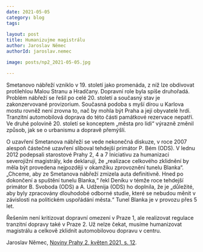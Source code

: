 ```yaml
---
date: 2021-05-05
category: blog
tags:
    
layout: post
title: Humanizujme magistrálu
author: Jaroslav Němec
authorId: jaroslav.nemec

image: posts/np2_2021-05-05.jpg

---
```


Smetanovo nábřeží vzniklo v 19. století jako promenáda, z níž lze obdivovat protilehlou Malou Stranu a Hradčany. Dopravní role byla spíše druhořadá. Problém nábřeží se řešil po celé 20. století a současný stav je zakonzervované provizorium. Současná podoba s myší dírou u Karlova mostu rovněž není zrovna to, nač by mohla být Praha a její obyvatelé hrdí. Tranzitní automobilová doprava do této části památkové rezervace nepatří. Ve druhé polovině 20. století se konceptem „města pro lidi“ výrazně změnil způsob, jak se o urbanismu a dopravě přemýšlí.  

O uzavření Smetanova nábřeží se vede nekonečná diskuze, v roce 2007 alespoň částečné uzavření sliboval tehdejší primátor P. Bém (ODS). V lednu 2012 podepsali starostové Prahy 2, 4 a 7 Iniciativu za humanizaci severojižní magistrály, kde deklarují, že „realizace celkového zklidnění by měla být provedena nejpozději v okamžiku zprovoznění tunelu Blanka“. „Chceme, aby ze Smetanova nábřeží zmizela auta definitivně. Hned po dokončení a spuštění tunelu Blanka,“ řekl Deníku v témže roce tehdejší primátor B. Svoboda (ODS) a A. Udženija (ODS) ho doplnila, že je „důležité, aby byly zpracovány dlouhodobé odborné studie, které se nebudou měnit v závislosti na politickém uspořádání města.“ Tunel Blanka je v provozu přes 5 let. 

Řešením není kritizovat dopravní omezení v Praze 1, ale realizovat regulace tranzitní dopravy také v Praze 2. Už nelze čekat, musíme humanizovat magistrálu a celkově zklidnit automobilovou dopravu v centru.

Jaroslav Němec, [Noviny Prahy 2, květen 2021, s. 12](https://praha2.cz/file/Emw1/05-2021-PRAHA-NOVINY.pdf).
